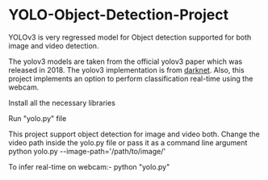 # YOLO-Object-Detection-Project
YOLOv3 is very regressed model for Object detection supported for both image and video detection.

The yolov3 models are taken from the official yolov3 paper which was released in 2018. 
The yolov3 implementation is from [darknet](https://github.com/pjreddie/darknet). Also, this project implements an option to perform classification real-time using the webcam.

Install all the necessary libraries

Run "yolo.py" file

This project support object detection for image and video both.
Change the video path inside the yolo.py file or pass it as a command line argument 
python yolo.py --image-path='/path/to/image/'

To infer real-time on webcam:-
python "yolo.py"
